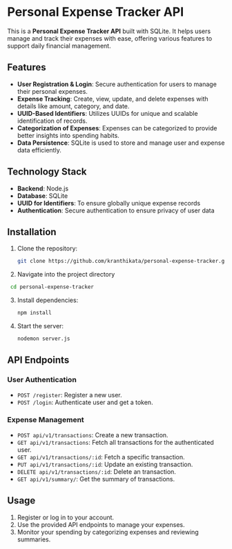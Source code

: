 # Personal Expense Tracker API

This is a **Personal Expense Tracker API** built with SQLite. It helps users manage and track their expenses with ease, offering various features to support daily financial management.

## Features

- **User Registration & Login**: Secure authentication for users to manage their personal expenses.
- **Expense Tracking**: Create, view, update, and delete expenses with details like amount, category, and date.
- **UUID-Based Identifiers**: Utilizes UUIDs for unique and scalable identification of records.
- **Categorization of Expenses**: Expenses can be categorized to provide better insights into spending habits.
- **Data Persistence**: SQLite is used to store and manage user and expense data efficiently.

## Technology Stack

- **Backend**: Node.js
- **Database**: SQLite
- **UUID for Identifiers**: To ensure globally unique expense records
- **Authentication**: Secure authentication to ensure privacy of user data

## Installation

1. Clone the repository:
   ```bash
   git clone https://github.com/kranthikata/personal-expense-tracker.git
   ```
2. Navigate into the project directory
  ```bash
   cd personal-expense-tracker
   ```
3. Install dependencies:
   ```bash
   npm install
   ```
4. Start the server:
   ```bash
   nodemon server.js
   ```

## API Endpoints

### User Authentication

- `POST /register`: Register a new user.
- `POST /login`: Authenticate user and get a token.

### Expense Management

- `POST api/v1/transactions`: Create a new transaction.
- `GET api/v1/transactions`: Fetch all transactions for the authenticated user.
- `GET api/v1/transactions/:id`: Fetch a specific transaction.
- `PUT api/v1/transactions/:id`: Update an existing transaction.
- `DELETE api/v1/transactions/:id`: Delete an transaction.
- `GET api/v1/summary/`: Get the summary of transactions.

## Usage

1. Register or log in to your account.
2. Use the provided API endpoints to manage your expenses.
3. Monitor your spending by categorizing expenses and reviewing summaries.
